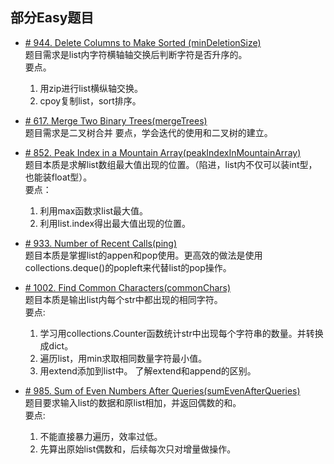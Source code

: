 ## 部分Easy题目

* [# 944. Delete Columns to Make Sorted (minDeletionSize)](https://leetcode.com/problems/delete-columns-to-make-sorted/)  
题目需求是list内字符横轴轴交换后判断字符是否升序的。  
要点。
    1. 用zip进行list横纵轴交换。
    2. cpoy复制list，sort排序。

* [# 617. Merge Two Binary Trees(mergeTrees)](https://leetcode.com/problems/merge-two-binary-trees/)  
题目需求是二叉树合并
要点，学会迭代的使用和二叉树的建立。

* [# 852. Peak Index in a Mountain Array(peakIndexInMountainArray)](https://leetcode.com/problems/peak-index-in-a-mountain-array/)  
题目本质是求解list数组最大值出现的位置。（陷进，list内不仅可以装int型，也能装float型）。  
要点：
    1. 利用max函数求list最大值。
    2. 利用list.index得出最大值出现的位置。
    
* [# 933. Number of Recent Calls(ping)](https://leetcode.com/problems/number-of-recent-calls/)  
题目本质是掌握list的appen和pop使用。更高效的做法是使用collections.deque()的popleft来代替list的pop操作。 

* [# 1002. Find Common Characters(commonChars)](https://leetcode.com/problems/find-common-characters/)  
题目本质是输出list内每个str中都出现的相同字符。  
要点:
    1. 学习用collections.Counter函数统计str中出现每个字符串的数量。并转换成dict。
    2. 遍历list，用min求取相同数量字符最小值。
    3. 用extend添加到list中。 了解extend和append的区别。

* [# 985. Sum of Even Numbers After Queries(sumEvenAfterQueries)](https://leetcode.com/problems/sum-of-even-numbers-after-queries/)  
题目要求输入list的数据和原list相加，并返回偶数的和。  
要点:
    1. 不能直接暴力遍历，效率过低。
    2. 先算出原始list偶数和，后续每次只对增量做操作。 
